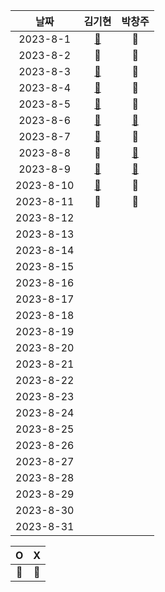 |    날짜     | 김기현 | 박창주 |
|:---------:|:---:|:---:|
| 2023-8-1  |[🔵](https://github.com/KimKiHyun0206/Backend-Study/tree/main)|🔴|
| 2023-8-2  |🔴|🔴|
| 2023-8-3  |[🔵](https://github.com/KimKiHyun0206/Backend-Study/tree/main)|🔴|
| 2023-8-4  |[🔵](https://github.com/KimKiHyun0206/Fuecoco)|🔴|
| 2023-8-5  |[🔵](https://github.com/KimKiHyun0206/Backend-Study/tree/main)|🔴|
| 2023-8-6  |[🔵](https://github.com/KimKiHyun0206/Backend-Study/tree/main)|[🔵](https://github.com/ds4pae/Daily-Study)|
| 2023-8-7  |[🔵](https://kimkihyun0206.github.io/KiHyun0206.github.io/)|🔴|
| 2023-8-8  |🔴| [🔵](https://github.com/ds4pae/Daily-Study)|
| 2023-8-9  |[🔵](https://kimkihyun0206.github.io/KiHyun0206.github.io/)|[🔵](https://github.com/ds4pae/Daily-Study)|
| 2023-8-10 |[🔵](https://kimkihyun0206.github.io/KiHyun0206.github.io/)|🔴|
| 2023-8-11 |🔴|🔴|
| 2023-8-12 ||
| 2023-8-13 ||
| 2023-8-14 ||
| 2023-8-15 ||
| 2023-8-16 ||
| 2023-8-17 ||
| 2023-8-18 ||
| 2023-8-19 ||
| 2023-8-20 ||
| 2023-8-21 ||
| 2023-8-22 ||
| 2023-8-23 ||
| 2023-8-24 ||
| 2023-8-25 ||
| 2023-8-26 ||
| 2023-8-27 ||
| 2023-8-28 ||
| 2023-8-29 ||
| 2023-8-30 ||
| 2023-8-31 ||


|     O      | X |
|:-----------:|:----:|
|    🔵    |  🔴  |
